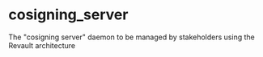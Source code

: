# cosigning_server
The "cosigning server" daemon to be managed by stakeholders using the Revault architecture
